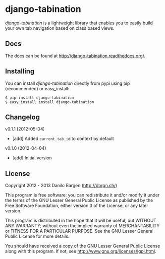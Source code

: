 django-tabination
=================

_django-tabination_ is a lightweight library that enables you to easily build your own tab
navigation based on class based views.

Docs
----

The docs can be found at http://django-tabination.readthedocs.org/.

Installing
----------

You can install _django-tabination_ directly from pypi using pip (recommended) or easy\_install:

    $ pip install django-tabination
    $ easy_install install django-tabination

Changelog
---------

v0.1.1 (2012-05-04)

- [add] Added `current_tab_id` to context by default

v0.1.0 (2012-04-04)

- [add] Initial version

License
-------

Copyright 2012 - 2013 Danilo Bargen (http://dbrgn.ch/)

This program is free software: you can redistribute it and/or modify it under the terms of the GNU
Lesser General Public License as published by the Free Software Foundation, either version 3 of the
License, or any later version.

This program is distributed in the hope that it will be useful, but WITHOUT ANY WARRANTY; without
even the implied warranty of MERCHANTABILITY or FITNESS FOR A PARTICULAR PURPOSE. See the GNU Lesser
General Public License for more details.

You should have received a copy of the GNU Lesser General Public License along with this program.
If not, see http://www.gnu.org/licenses/lgpl.html.
